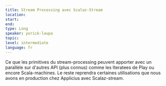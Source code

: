 ```yaml
---
title: Stream Processing avec Scalaz-Stream
location: 
start: 
end: 
type: Long
speaker: yorick-laupa
topic: 
level: intermediate
language: fr
---
```


Ce que les primitives du stream-processing peuvent apporter avec un parallèle sur d'autres API (plus connus) comme les Iteratees de Play ou encore  Scala-machines. Le reste reprendra certaines utilisations que nous avons en production chez Applicius avec Scalaz-stream.

